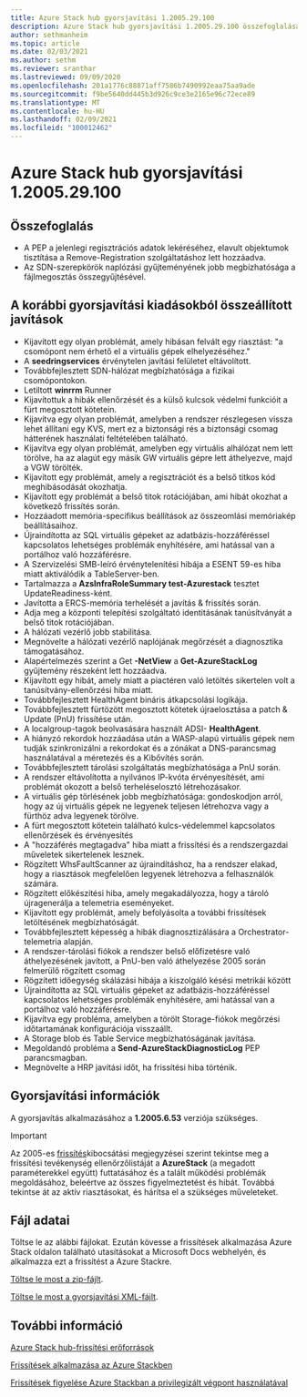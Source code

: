 ```yaml
---
title: Azure Stack hub gyorsjavítási 1.2005.29.100
description: Azure Stack hub gyorsjavítási 1.2005.29.100 összefoglalása
author: sethmanheim
ms.topic: article
ms.date: 02/03/2021
ms.author: sethm
ms.reviewer: sranthar
ms.lastreviewed: 09/09/2020
ms.openlocfilehash: 201a1776c88871aff7586b7490992eaa75aa9ade
ms.sourcegitcommit: f9be5640dd445b3d926c9ce3e2165e96c72ece89
ms.translationtype: MT
ms.contentlocale: hu-HU
ms.lasthandoff: 02/09/2021
ms.locfileid: "100012462"
---
```

# <a name="azure-stack-hub-hotfix-1200529100"></a>Azure Stack hub gyorsjavítási 1.2005.29.100

## <a name="summary"></a>Összefoglalás

- A PEP a jelenlegi regisztrációs adatok lekéréséhez, elavult objektumok tisztítása a Remove-Registration szolgáltatáshoz lett hozzáadva.
- Az SDN-szerepkörök naplózási gyűjteményének jobb megbízhatósága a fájlmegosztás összegyűjtésével.

## <a name="fixes-rolled-up-from-previous-hotfix-releases"></a>A korábbi gyorsjavítási kiadásokból összeállított javítások

- Kijavított egy olyan problémát, amely hibásan felvált egy riasztást: "a csomópont nem érhető el a virtuális gépek elhelyezéséhez."
- A **seedringservices** érvénytelen javítási felületet eltávolított.
- Továbbfejlesztett SDN-hálózat megbízhatósága a fizikai csomópontokon.
- Letiltott **winrrm** Runner
- Kijavítottuk a hibák ellenőrzését és a külső kulcsok védelmi funkcióit a fürt megosztott kötetein.
- Kijavítva egy olyan problémát, amelyben a rendszer részlegesen vissza lehet állítani egy KVS, mert ez a biztonsági rés a biztonsági csomag hátterének használati feltételében található.
- Kijavítva egy olyan problémát, amelyben egy virtuális alhálózat nem lett törölve, ha az alagút egy másik GW virtuális gépre lett áthelyezve, majd a VGW törölték.
- Kijavított egy problémát, amely a regisztrációt és a belső titkos kód meghibásodását okozhatja.
- Kijavított egy problémát a belső titok rotációjában, ami hibát okozhat a következő frissítés során.
- Hozzáadott memória-specifikus beállítások az összeomlási memóriakép beállításaihoz.
- Újraindította az SQL virtuális gépeket az adatbázis-hozzáféréssel kapcsolatos lehetséges problémák enyhítésére, ami hatással van a portálhoz való hozzáférésre.
- A Szervizelési SMB-leíró érvénytelenítési hibája a ESENT 59-es hiba miatt aktiválódik a TableServer-ben.
- Tartalmazza a **AzsInfraRoleSummary test-Azurestack** tesztet UpdateReadiness-ként.
- Javította a ERCS-memória terhelését a javítás & frissítés során.
- Adja meg a központi telepítési szolgáltató identitásának tanúsítványát a belső titok rotációjában.
- A hálózati vezérlő jobb stabilitása.
- Megnövelte a hálózati vezérlő naplójának megőrzését a diagnosztika támogatásához.
- Alapértelmezés szerint a Get **-NetView** a **Get-AzureStackLog** gyűjtemény részeként lett hozzáadva.
- Kijavított egy hibát, amely miatt a piactéren való letöltés sikertelen volt a tanúsítvány-ellenőrzési hiba miatt.
- Továbbfejlesztett HealthAgent bináris átkapcsolási logikája.
- Továbbfejlesztett fürtözött megosztott kötetek újraelosztása a patch & Update (PnU) frissítése után.
- A localgroup-tagok beolvasására használt ADSI- **HealthAgent**.
- A hiányzó rekordok hozzáadása után a WASP-alapú virtuális gépek nem tudják szinkronizálni a rekordokat és a zónákat a DNS-parancsmag használatával a méretezés és a Kibővítés során.
- Továbbfejlesztett tárolási szolgáltatás megbízhatósága a PnU során.
- A rendszer eltávolította a nyilvános IP-kvóta érvényesítését, ami problémát okozott a belső terheléselosztó létrehozásakor.
- A virtuális gép törlésének jobb megbízhatósága: gondoskodjon arról, hogy az új virtuális gépek ne legyenek teljesen létrehozva vagy a fürthöz adva legyenek törölve.
- A fürt megosztott kötetein található kulcs-védelemmel kapcsolatos ellenőrzések és érvényesítés
- A "hozzáférés megtagadva" hiba miatt a frissítési és a rendszergazdai műveletek sikertelenek lesznek.
- Rögzített WhsFaultScanner az újraindításhoz, ha a rendszer elakad, hogy a riasztások megfelelően legyenek létrehozva a felhasználók számára.
- Rögzített előkészítési hiba, amely megakadályozza, hogy a tároló újragenerálja a telemetria eseményeket.
- Kijavított egy problémát, amely befolyásolta a további frissítések letöltésének megbízhatóságát.
- Továbbfejlesztett képesség a hibák diagnosztizálására a Orchestrator-telemetria alapján.
- A rendszer-tárolási fiókok a rendszer belső előfizetésre való áthelyezésének javított, a PnU-ben való áthelyezése 2005 során felmerülő rögzített csomag
- Rögzített időegység skálázási hibája a kiszolgáló késési metrikái között
- Újraindította az SQL virtuális gépeket az adatbázis-hozzáféréssel kapcsolatos lehetséges problémák enyhítésére, ami hatással van a portálhoz való hozzáférésre.
- Kijavítva egy probléma, amelyben a törölt Storage-fiókok megőrzési időtartamának konfigurációja visszaállt.
- A Storage blob és Table Service megbízhatóságának javítása.
- Megoldandó probléma a **Send-AzureStackDiagnosticLog** PEP parancsmagban.
- Megnövelte a HRP javítási időt, ha frissítési hiba történik.

## <a name="hotfix-information"></a>Gyorsjavítási információk

A gyorsjavítás alkalmazásához a **1.2005.6.53** verziója szükséges.

> [!IMPORTANT]
> Az 2005-es [frissítés](release-notes.md?view=azs-2005&preserve-view=true)kibocsátási megjegyzései szerint tekintse meg a frissítési tevékenység ellenőrzőlistáját a **AzureStack** (a megadott paraméterekkel együtt) futtatásához és a talált működési problémák megoldásához, beleértve az összes figyelmeztetést és hibát. Továbbá tekintse át az aktív riasztásokat, és hárítsa el a szükséges műveleteket.

## <a name="file-information"></a>Fájl adatai

Töltse le az alábbi fájlokat. Ezután kövesse a frissítések alkalmazása Azure Stack oldalon található utasításokat a Microsoft Docs webhelyén, és alkalmazza ezt a frissítést a Azure Stackre.

[Töltse le most a zip-fájlt](https://azurestackhub.azureedge.net/PR/download/MAS_HotFix_1.2005.29.100/HotFix/AzS_Update_1.2005.29.100.zip).

[Töltse le most a gyorsjavítási XML-fájlt](https://azurestackhub.azureedge.net/PR/download/MAS_HotFix_1.2005.29.100/InlinePatch/metadata.xml).

## <a name="more-information"></a>További információ

[Azure Stack hub-frissítési erőforrások](azure-stack-updates.md)

[Frissítések alkalmazása az Azure Stackben](azure-stack-apply-updates.md)

[Frissítések figyelése Azure Stackban a privilegizált végpont használatával](azure-stack-monitor-update.md)